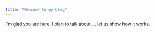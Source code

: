 ```yaml
---
title: "Welcome to my blog"
---
```


I'm glad you are here. I plan to talk about ...
let us show how it works.
